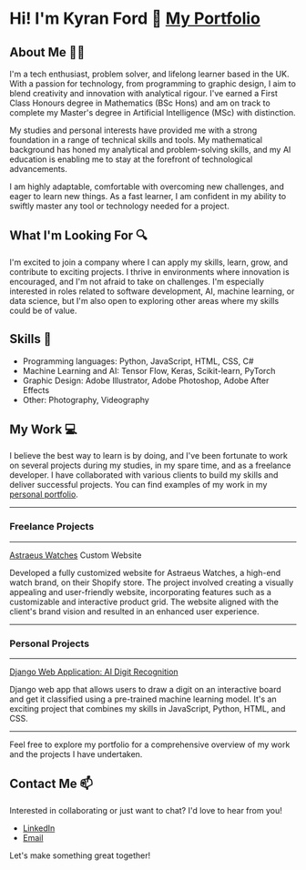 # Hi! I'm Kyran Ford :wave: [My Portfolio](www.kyranford.com)

## About Me :man_technologist:

I'm a tech enthusiast, problem solver, and lifelong learner based in the UK. With a passion for technology, from programming to graphic design, I aim to blend creativity and innovation with analytical rigour. I've earned a First Class Honours degree in Mathematics (BSc Hons) and am on track to complete my Master's degree in Artificial Intelligence (MSc) with distinction.

My studies and personal interests have provided me with a strong foundation in a range of technical skills and tools. My mathematical background has honed my analytical and problem-solving skills, and my AI education is enabling me to stay at the forefront of technological advancements. 

I am highly adaptable, comfortable with overcoming new challenges, and eager to learn new things. As a fast learner, I am confident in my ability to swiftly master any tool or technology needed for a project.

## What I'm Looking For :mag:

I'm excited to join a company where I can apply my skills, learn, grow, and contribute to exciting projects. I thrive in environments where innovation is encouraged, and I'm not afraid to take on challenges. I'm especially interested in roles related to software development, AI, machine learning, or data science, but I'm also open to exploring other areas where my skills could be of value.

## Skills :toolbox:

- Programming languages: Python, JavaScript, HTML, CSS, C#
- Machine Learning and AI: Tensor Flow, Keras, Scikit-learn, PyTorch
- Graphic Design: Adobe Illustrator, Adobe Photoshop, Adobe After Effects
- Other: Photography, Videography

## My Work :computer:

I believe the best way to learn is by doing, and I've been fortunate to work on several projects during my studies, in my spare time, and as a freelance developer. I have collaborated with various clients to build my skills and deliver successful projects. You can find examples of my work in my <a href="https://kyranford.github.io/" target="_blank">personal portfolio</a>.

---

### Freelance Projects

---
<a href="http://www.astraeuscollections.com/" target="_blank">Astraeus Watches</a> Custom Website

Developed a fully customized website for Astraeus Watches, a high-end watch brand, on their Shopify store. The project involved creating a visually appealing and user-friendly website, incorporating features such as a customizable and interactive product grid. The website aligned with the client's brand vision and resulted in an enhanced user experience.

---

### Personal Projects

---
<a href="https://github.com/KyranFord/Digit-Recognition-App
" target="_blank">Django Web Application: AI Digit Recognition</a>

Django web app that allows users to draw a digit on an interactive board and get it classified using a pre-trained machine learning model. It's an exciting project that combines my skills in JavaScript, Python, HTML, and CSS.

---

Feel free to explore my portfolio for a comprehensive overview of my work and the projects I have undertaken.



## Contact Me :mailbox:

Interested in collaborating or just want to chat? I'd love to hear from you!

- [LinkedIn](https://www.linkedin.com/in/kyranford1/)
- [Email](mailto:kyranford@hotmail.co.uk)

Let's make something great together!
